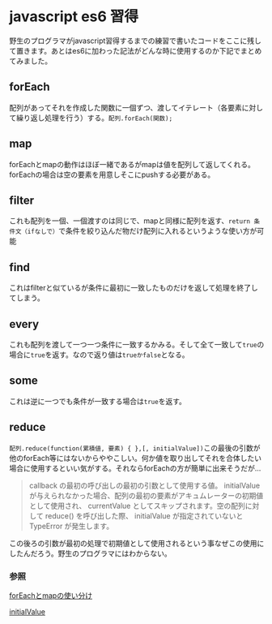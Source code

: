 # javascript es6 習得
野生のプログラマがjavascript習得するまでの練習で書いたコードをここに残して置きます。あとはes6に加わった記法がどんな時に使用するのか下記でまとめてみました。

## forEach
配列があってそれを作成した関数に一個ずつ、渡してイテレート（各要素に対して繰り返し処理を行う）する。`配列.forEach(関数);`

## map
forEachとmapの動作はほぼ一緒であるがmapは値を配列して返してくれる。forEachの場合は空の要素を用意しそこにpushする必要がある。

## filter
これも配列を一個、一個渡すのは同じで、mapと同様に配列を返す、`return 条件文（ifなしで）`で条件を絞り込んだ物だけ配列に入れるというような使い方が可能

## find
これはfilterと似ているが条件に最初に一致したものだけを返して処理を終了してしまう。

## every
これも配列を渡して一つ一つ条件に一致するかみる。そして全て一致して`true`の場合に`true`を返す。なので返り値は`trueかfalse`となる。

## some
これは逆に一つでも条件が一致する場合は`true`を返す。

## reduce
`配列.reduce(function(累積値, 要素) { },[, initialValue])`この最後の引数が他のforEach等にはないからややこしい。何か値を取り出してそれを合体したい場合に使用するといい気がする。それならforEachの方が簡単に出来そうだが...

>callback の最初の呼び出しの最初の引数として使用する値。 initialValue が与えられなかった場合、配列の最初の要素がアキュムレーターの初期値として使用され、 currentValue としてスキップされます。空の配列に対して reduce() を呼び出した際、 initialValue が指定されていないと TypeError が発生します。

この後ろの引数が最初の処理で初期値として使用されるという事なぜこの使用にしたんだろう。野生のプログラマにはわからない。


### 参照
[forEachとmapの使い分け](https://yukimonkey.com/data/map-foreach/)

[initialValue](https://developer.mozilla.org/ja/docs/Web/JavaScript/Reference/Global_Objects/Array/reduce)